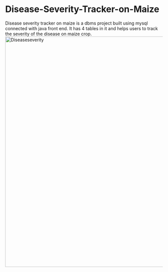 # Disease-Severity-Tracker-on-Maize
Disease severity tracker on maize is a dbms project built using mysql connected with java front end. It has 4 tables in it and helps users to track the severity of the disease on maize crop.
<img width="735" alt="Diseaseseverity" src="https://user-images.githubusercontent.com/97443640/172466283-a1ea0877-43a4-46c6-9528-c531b4580a52.png">


